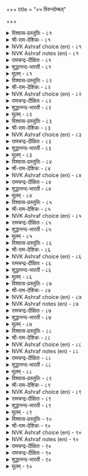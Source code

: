 +++
title = "०५ विरुन्दोम्बल्"

+++


<details><summary>विश्वास-प्रस्तुतिः - ८१</summary>

इरुन्दोम्बि इल्वाऴ्व तॆल्लाम् विरुन्दोम्बि  
वेळाण्मै सॆय्दऱ्पॊरुट्टु।      ८१
</details>

<details><summary>श्री-राम-देशिकः - ८१</summary>

सम्भाराः सम्भ्रियन्ते ये गृहस्थाश्रमवासिना ।  
सर्वे ते विनियोक्तव्याः सदैवातिथिपूजने ॥ ८१॥
</details>

<details><summary>NVK Ashraf choice (en) - ८१</summary>

००८१
It is to exercise the benevolence of hospitality
That people earn a living and establish homes.
(W.H. Drew and J. Lazarus), (N.V.K. Ashraf)
</details>

<details><summary>NVK Ashraf notes (en) - ८१</summary>

८१. Compare with २१२. "All the wealth earned by toils is meant to serve those who deserve" * - ( Shuddhananda Bharatiar)
</details>

<details><summary>रामचन्द्र-दीक्षितः - ८१</summary>

81\. iruntu ōmpi il vāḻvatu ellām viruntu ōmpi  
vēḷāṇmai ceytaṟporuṭṭu.

81\. To keep house and to acquire wealth is only to minister to guests.  
</details>

<details><summary>शुद्धानन्द-भारती - ८१</summary>

1\. இருந்தோம்பி இல்வாழ்வ தெல்லாம் விருந்தோம்பி  
வேளாண்மை செய்தற் பொருட்டு  
Men set up home, toil and earn  
To tend the guests and do good turn.         81  
</details>

<details><summary>मूलम् - ८१</summary>

इरुन्दोम्बि इल्वाऴ्व तॆल्लाम् विरुन्दोम्बि  
वेळाण्मै सॆय्दऱ्पॊरुट्टु।      ८१
</details>

<details><summary>विश्वास-प्रस्तुतिः - ८२</summary>

विरुन्दु पुऱत्तदात् तानुण्डल् सावा  
मरुन्दॆनिनुम् वेण् डऱ्पाऱ्ऱण्ड्रु।      ८२
</details>

<details><summary>श्री-राम-देशिकः - ८२</summary>

प्रियातिथिमसम्मान्य गृहे यद्वस्तु भुज्यते ।  
साक्षादमृतमेवास्तु न तच्छ्लाघ्यं कदाचन ॥ ८२॥
</details>

<details><summary>NVK Ashraf choice (en) - ८२</summary>

००८२
With a guest outside, it is wrong to eat alone,
Even the nectar of immortality. *
(N.V.K. Ashraf), (Satguru Subramuniyaswami)
</details>

<details><summary>रामचन्द्र-दीक्षितः - ८२</summary>

82\. viruntu puṟattatāt tāṉ uṇṭal, cāvā  
maruntu eṉiṉum vēṇṭaṟpāṟṟu aṉṟu.

82\. With a guest waiting it would not be proper to eat even though it were nectar.  
</details>

<details><summary>शुद्धानन्द-भारती - ८२</summary>

2\. விருந்து புறத்ததாத் தானுண்டல் சாவா  
மருந்தெனினும் வேண்டற்பாற் றன்று  
To keep out guests cannot be good  
Albeit you eat nectar-like food.         82  
</details>

<details><summary>मूलम् - ८२</summary>

विरुन्दु पुऱत्तदात् तानुण्डल् सावा  
मरुन्दॆनिनुम् वेण् डऱ्पाऱ्ऱण्ड्रु।      ८२
</details>

<details><summary>विश्वास-प्रस्तुतिः - ८३</summary>

वरुविरुन्दु वैगलुम् ओम्बुवान् वाऴ्क्कै  
परुवन्दु पाऴ्बडुदल् इण्ड्रु।      ८३
</details>

<details><summary>श्री-राम-देशिकः - ८३</summary>

स्वगृहप्राप्तमतिथिं भक्त्या सत्कुर्वतः सदा ।  
दारिद्र्यं न भवेत् किन्तु धनं चाप्यभिवर्धते ॥ ८३॥
</details>

<details><summary>NVK Ashraf choice (en) - ८३</summary>

००८३
His life won’t suffer from want,
Who always cherishes his flowing guests.
MR, (N.V.K. Ashraf)
</details>

<details><summary>रामचन्द्र-दीक्षितः - ८३</summary>

83\. varu viruntu vaikalum ōmpuvāṉ vāḻkkai  
paruvantu pāḻpaṭutal iṉṟu.

83\. A life of one who daily looks after the incoming guests will never suffer from poverty.  
</details>

<details><summary>शुद्धानन्द-भारती - ८३</summary>

3\. வருவிருந்து வைகலும் ஓம்புவான் வாழ்க்கை  
பருவந்து பாழ்படுதல் இன்று  
Who tends his guests day in and out  
His life in want never wears out.         83  
</details>

<details><summary>मूलम् - ८३</summary>

वरुविरुन्दु वैगलुम् ओम्बुवान् वाऴ्क्कै  
परुवन्दु पाऴ्बडुदल् इण्ड्रु।      ८३
</details>

<details><summary>विश्वास-प्रस्तुतिः - ८४</summary>

अगनमर्न्दु सॆय्याळ् उऱैयुम् मुगनमर्न्दु  
नल्विरुन्दु ओम्बुवान् इल्।      ८४
</details>

<details><summary>श्री-राम-देशिकः - ८४</summary>

शुद्धातिथिं वेश्म गतं सेवमानस्य सादरम् ।  
नरस्य गेहे वसति प्रसन्ना पद्मसम्भवा ॥ ८४॥
</details>

<details><summary>NVK Ashraf choice (en) - ८४</summary>

००८४
The goddess of fortune will dwell in the house of one
Who plays host with a smile. *
(N.V.K. Ashraf), (P.S. Sundaram)
</details>

<details><summary>रामचन्द्र-दीक्षितः - ८४</summary>

84\. akaṉ amarntu ceyyāḷ uṟaiyum-mukaṉ amarntu  
nal viruntu ōmpuvāṉ il.

84\. Fortune smiles on the house of one who entertains with cheerful face worthy guests.  
</details>

<details><summary>शुद्धानन्द-भारती - ८४</summary>

4\. அகனமர்ந்து செய்யாள் உறையும் முகனமர்ந்து  
நல்விருந்து ஓம்புவான் இல்.  
The goddess of wealth will gladly rest  
Where smiles welcome the worthy guest.         84  
</details>

<details><summary>मूलम् - ८४</summary>

अगनमर्न्दु सॆय्याळ् उऱैयुम् मुगनमर्न्दु  
नल्विरुन्दु ओम्बुवान् इल्।      ८४
</details>

<details><summary>विश्वास-प्रस्तुतिः - ८५</summary>

वित्तुम् इडल्वेण्डुम् कॊल्लो विरुन्दोम्बि  
मिच्चिल् मिसैवान् पुलम्।      ८५
</details>

<details><summary>श्री-राम-देशिकः - ८५</summary>

भोजयित्वाऽतिथिं पूर्वे शिष्टं स्वीकृत्य जीवत्ः ।  
बीजावापं विना क्षेत्रे जातन्ते सस्यसम्पदः ॥ ८५॥
</details>

<details><summary>NVK Ashraf choice (en) - ८५</summary>

००८५
Should his field be sown,
Who first feeds the guests and eats the rest?
( Shuddhananda Bharatiar)
</details>

<details><summary>रामचन्द्र-दीक्षितः - ८५</summary>

85\. vittum iṭalvēṇṭum kollō-viruntu ōmpi,  
miccil micaivāṉ pulam?.

85\. Does the field of one who partakes of what remains after entertaining the guest, need to be sown with seeds?  
</details>

<details><summary>शुद्धानन्द-भारती - ८५</summary>

5\. வித்தும் இடல்வேண்டும் கொல்லோ விருந்தோம்பி  
மிச்சில் மிசைவான் புலம்.  
Should his field be sown who first  
Feeds the guests and eats the rest?         85  
</details>

<details><summary>मूलम् - ८५</summary>

वित्तुम् इडल्वेण्डुम् कॊल्लो विरुन्दोम्बि  
मिच्चिल् मिसैवान् पुलम्।      ८५
</details>

<details><summary>विश्वास-प्रस्तुतिः - ८६</summary>

सॆल्विरुन्दु ओम्बि वरुविरुन्दु पार्त्तिरुप्पान्  
नल्वरुन्दु वानत् तवर्क्कु।      ८६
</details>

<details><summary>श्री-राम-देशिकः - ८६</summary>

तोषयित्वाऽतिथिं प्राप्तमन्यान् अतिथिसत्तमान् ।  
यो हि प्रतीक्षते सोऽयं देवानामतिथिर्भवेत् ॥ ८६॥
</details>

<details><summary>NVK Ashraf choice (en) - ८६</summary>

००८६
Who hosts the passing guests and waits for hosting more
Will be hosted by the gods. *
(P.S. Sundaram)
</details>

<details><summary>रामचन्द्र-दीक्षितः - ८६</summary>

86\. cel viruntu ōmpi, varu viruntu pārttiruppāṉ  
nal viruntu, vāṉattavarkku.

86\. He who cherishes the guests who come to him, and looks forward to new guests, will himself be the honoured guest of the gods.  
</details>

<details><summary>शुद्धानन्द-भारती - ८६</summary>

6\. செல்விருந்து ஓம்பி வருவிருந்து பார்த்திருப்பான்  
நல்விருந்து வானத் தவர்க்கு  
Who tends a guest and looks for next  
Is a welcome guest in heaven's feast.         86  
</details>

<details><summary>मूलम् - ८६</summary>

सॆल्विरुन्दु ओम्बि वरुविरुन्दु पार्त्तिरुप्पान्  
नल्वरुन्दु वानत् तवर्क्कु।      ८६
</details>

<details><summary>विश्वास-प्रस्तुतिः - ८७</summary>

इनैत्तुणैत् तॆन्बदॊन् ऱिल्लै विरुन्दिन्  
तुणैत्तुणै वेळ्विप् पयन्।      ८७
</details>

<details><summary>श्री-राम-देशिकः - ८७</summary>

सदाराधनयज्ञस्य फलं वाचामगोचरम् ।  
अतिथेर्योग्यता भेदात् फलमेदोऽपि सम्मत्ः ॥ ८७॥
</details>

<details><summary>NVK Ashraf choice (en) - ८७</summary>

००८७
The gains of hospitality cannot be reckoned.
Their worth depends on the guest.
(P.S. Sundaram)
</details>

<details><summary>NVK Ashraf notes (en) - ८७</summary>

८७. Compare with १०५. "Not according to the aid but its receiver is its recompense determined" - (P.S. Sundaram)
</details>

<details><summary>रामचन्द्र-दीक्षितः - ८७</summary>

87\. iṉait tuṇaittu eṉpatu oṉṟu illai; viruntiṉ  
tuṇait tuṇai-vēḷvip payaṉ.

87\. The effects of hospitality cannot be exactly measured. They are proportionate to the worth of the guest.  
</details>

<details><summary>शुद्धानन्द-भारती - ८७</summary>

7\. இனைத்துணைத் தென்பதொன் றில்லை: விருந்தின்  
துணைத்துணை வேள்விப் பயன்  
Worth of the guest of quality  
Is worth of hospitality.         87  
</details>

<details><summary>मूलम् - ८७</summary>

इनैत्तुणैत् तॆन्बदॊन् ऱिल्लै विरुन्दिन्  
तुणैत्तुणै वेळ्विप् पयन्।      ८७
</details>

<details><summary>विश्वास-प्रस्तुतिः - ८८</summary>

परिन्दोम्बिप् पट्रट्रेम् ऎन्बर् विरुन्दोम्बि  
वेळ्वि तलैप्पडा तार्।      ८८
</details>

<details><summary>श्री-राम-देशिकः - ८८</summary>

यस्यातिथीनां सत्कारयज्ञे बुद्धिर्न जायते ।  
लब्धं वस्तु परिभ्रष्टं भवेदिति स चिन्तयेत् ॥ ८८॥
</details>

<details><summary>NVK Ashraf choice (en) - ८८</summary>

००८८
"We toiled, stored and lost", lament those
Who never sacrificed for hospitality.
(N.V.K. Ashraf)
</details>

<details><summary>NVK Ashraf notes (en) - ८८</summary>

८८. By way of interpretation, this translation by (Satguru Subramuniyaswami) would help: "Those who never sacrifice to care for guests will later lament: We hoarded wealth, estranged ourselves, now none will care for us"
</details>

<details><summary>रामचन्द्र-दीक्षितः - ८८</summary>

88\. 'parintu ōmpi, paṟṟu aṟṟēm' eṉpar-viruntu ōmpi  
vēḷvi talaippaṭātār.

88\. Those who have failed in their duties to guests will regret the folly of mere hoarding.  
</details>

<details><summary>शुद्धानन्द-भारती - ८८</summary>

8\. பரிந்தோம்பிப் பற்றற்றேம் என்பர் விருந்தோம்பி  
வேள்வி தலைப்படா தார்  
Who loathe guest-service one day cry:  
"We toil and store; but life is dry".         88  
</details>

<details><summary>मूलम् - ८८</summary>

परिन्दोम्बिप् पट्रट्रेम् ऎन्बर् विरुन्दोम्बि  
वेळ्वि तलैप्पडा तार्।      ८८
</details>

<details><summary>विश्वास-प्रस्तुतिः - ८९</summary>

उडैमैयुळ् इन्मै विरुन्दोम्बल् ओम्बा  
मडमै मडवार्गण् उण्डु।      ८९
</details>

<details><summary>श्री-राम-देशिकः - ८९</summary>

दरिद्र एव मन्तव्यो वित्ते सत्यपि पुष्कले ।  
भातिथ्यदानविमुखो यो भवेद् भुवने जडः ॥ ८९॥
</details>

<details><summary>NVK Ashraf choice (en) - ८९</summary>

००८९
To have no guests is to want amidst plenty:
Such poverty belongs to fools.
(P.S. Sundaram)
</details>

<details><summary>रामचन्द्र-दीक्षितः - ८९</summary>

89\. uṭaimaiyuḷ iṉmai viruntu ōmpal ōmpā  
maṭamai; maṭavārkaṇ uṇṭu.

89\. To be poor amidst plenty is to despise hospitality. Such folly is only of the ignorant.  
</details>

<details><summary>शुद्धानन्द-भारती - ८९</summary>

9\. உடமையுள் இன்மை விருந்தோம்பல் ஓம்பா  
மடமை மடவார்கண் உண்டு  
The man of wealth is poor indeed  
Whose folly fails the guest to feed.         89  
</details>

<details><summary>मूलम् - ८९</summary>

उडैमैयुळ् इन्मै विरुन्दोम्बल् ओम्बा  
मडमै मडवार्गण् उण्डु।      ८९
</details>

<details><summary>विश्वास-प्रस्तुतिः - ९०</summary>

मोप्पक् कुऴैयुम् अनिच्चम् मुगन्दिरिन्दु  
नोक्कक् कुनऴ्युम् विरुन्दु।      ९०
</details>

<details><summary>श्री-राम-देशिकः - ९०</summary>

शिरीषपुष्पमाघ्राणात् म्लानं सञ्जायते यथा ।  
तथाऽतिथीनां वदनं स्याद् गृहस्थे पराङ्मुखे ॥ ९०॥
</details>

<details><summary>NVK Ashraf choice (en) - ९०</summary>

००९०
Flower aniccham withers when merely smelt.
An unwelcome look is enough to wither a guest. *
(Satguru Subramuniyaswami)
</details>

<details><summary>NVK Ashraf notes (en) - ९०</summary>

९०. Aniccham is a flower known for its fragility. Valluvar uses this flower in four places in Kural. The remaining couplets are in the third book "Love". [see ११११, १११५, ११२०]
</details>

<details><summary>रामचन्द्र-दीक्षितः - ९०</summary>

90\. mōppak kuḻaiyum aṉiccam;- mukam tirintu  
nōkkak kuḻaiyum viruntu.

90\. The aniccam flower withers when smelt, and the guest under a displeased look.
</details>

<details><summary>रामचन्द्र-दीक्षितः - ९०</summary>

90\. mōppak kuḻaiyum aṉiccam;- mukam tirintu  
nōkkak kuḻaiyum viruntu.

90\. The aniccam flower withers when smelt, and the guest under a displeased look.

</details>

<details><summary>शुद्धानन्द-भारती - ९०</summary>

10\. மோப்பக் குழையும் அனிச்சம் முகந்திரிந்து  
நோக்கக் குழையும் விருந்து  
Anicham smelt withers: like that  
A wry-faced look withers the guest.         90  
</details>

<details><summary>मूलम् - ९०</summary>

मोप्पक् कुऴैयुम् अनिच्चम् मुगन्दिरिन्दु  
नोक्कक् कुनऴ्युम् विरुन्दु।      ९०
</details>
